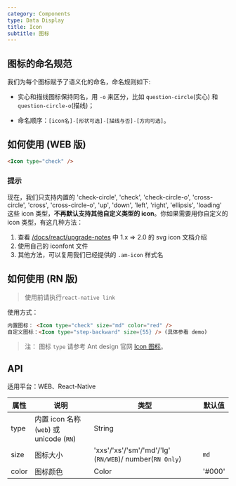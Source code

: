 ```yaml
---
category: Components
type: Data Display
title: Icon
subtitle: 图标
---
```




## 图标的命名规范

我们为每个图标赋予了语义化的命名，命名规则如下:

- 实心和描线图标保持同名，用 `-o` 来区分，比如 `question-circle`(实心) 和 `question-circle-o`(描线)；

- 命名顺序：`[icon名]-[形状可选]-[描线与否]-[方向可选]`。

## 如何使用 (WEB 版)

```html
<Icon type="check" />
```

### 提示

现在，我们只支持内置的 'check-circle', 'check', 'check-circle-o', 'cross-circle', 'cross', 'cross-circle-o', 'up', 'down', 'left', 'right', 'ellipsis', 'loading' 这些 icon 类型，**不再默认支持其他自定义类型的 icon**。你如果需要用你自定义的 icon 类型，有这几种方法：

1. 查看 [/docs/react/upgrade-notes](/docs/react/upgrade-notes#1.x-=>-2.0) 中 1.x => 2.0 的 svg icon 文档介绍
2. 使用自己的 iconfont 文件
3. 其他方法，可以复用我们已经提供的 `.am-icon` 样式名


## 如何使用 (RN 版)

> 使用前请执行`react-native link`

使用方式：

```html
内置图标： <Icon type="check" size="md" color="red" />
自定义图标：<Icon type="step-backward" size={55} /> (具体参看 demo)
```
> 注： 图标 `type` 请参考 Ant design 官网 [Icon 图标](https://ant.design/components/icon-cn/)。

## API

适用平台：WEB、React-Native

| 属性        | 说明           | 类型            | 默认值       |
|------------|----------------|----------------|--------------|
| type    |   内置 icon 名称 (`web`) 或 unicode (`RN`)    | String   |
| size    |   图标大小    | 'xxs'/'xs'/'sm'/'md'/'lg' (`RN/WEB`)/ number(`RN Only`)  | `md` |
| color   | 图标颜色  | Color | '#000' |
